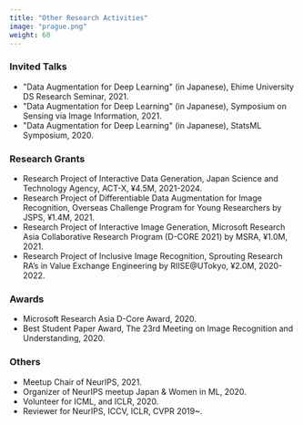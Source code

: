 ```yaml
---
title: "Other Research Activities"
image: "prague.png"
weight: 60
---
```


### Invited Talks

* "Data Augmentation for Deep Learning" (in Japanese), Ehime University DS Research Seminar, 2021.
* "Data Augmentation for Deep Learning" (in Japanese), Symposium on Sensing via Image Information, 2021.
* "Data Augmentation for Deep Learning" (in Japanese), StatsML Symposium, 2020.

### Research Grants

* Research Project of Interactive Data Generation, Japan Science and Technology Agency, ACT-X, ¥4.5M, 2021-2024.
* Research Project of Differentiable Data Augmentation for Image Recognition, Overseas Challenge Program for Young Researchers by JSPS, ¥1.4M, 2021.
* Research Project of Interactive Image Generation, Microsoft Research Asia Collaborative Research Program (D-CORE 2021) by MSRA, ¥1.0M, 2021.
* Research Project of Inclusive Image Recognition, Sprouting Research RA’s in Value Exchange Engineering by RIISE@UTokyo, ¥2.0M, 2020-2022.

### Awards

* Microsoft Research Asia D-Core Award, 2020.
* Best Student Paper Award, The 23rd Meeting on Image Recognition and Understanding, 2020.

### Others

* Meetup Chair of NeurIPS, 2021.
* Organizer of NeurIPS meetup Japan & Women in ML, 2020.
* Volunteer for ICML, and ICLR, 2020.
* Reviewer for NeurIPS, ICCV, ICLR, CVPR 2019~.